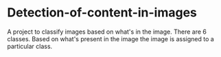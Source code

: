 # Detection-of-content-in-images
A project to classify images based on what's in the image. There are 6 classes. Based on what's present in the image the image is assigned to a particular class.
